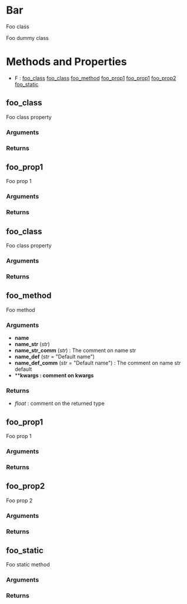 # Bar



Foo class

Foo dummy class



# Methods and Properties
- F : [foo_class](#foo_class) [foo_class](#foo_class) [foo_method](#foo_method) [foo_prop1](#foo_prop1) [foo_prop1](#foo_prop1) [foo_prop2](#foo_prop2) [foo_static](#foo_static) 

## foo_class

Foo class property



### Arguments


### Returns




## foo_prop1

Foo prop 1



### Arguments


### Returns




## foo_class

Foo class property



### Arguments


### Returns




## foo_method

Foo method



### Arguments

- **name**
- **name_str** (_str_)
- **name_str_comm** (_str_) : The comment on name str
- **name_def** (_str_ = "Default name")
- **name_def_comm** (_str_ = "Default name") : The comment on name str default
- ****kwargs : comment on kwargs**

### Returns

- _float_ : comment on the returned type



## foo_prop1

Foo prop 1



### Arguments


### Returns




## foo_prop2

Foo prop 2



### Arguments


### Returns




## foo_static

Foo static method



### Arguments


### Returns




